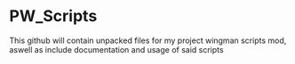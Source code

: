 # PW_Scripts
This github will contain unpacked files for my project wingman scripts mod, aswell as include documentation and usage of said scripts
